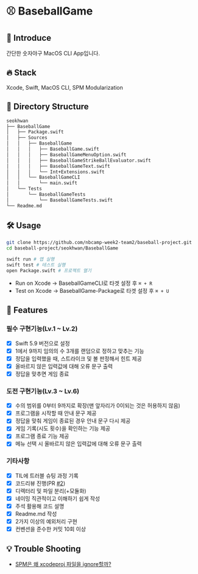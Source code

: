 # ⚾️ BaseballGame 

## 👀 Introduce

간단한 숫자야구 MacOS CLI App입니다.

## 🔥 Stack

Xcode, Swift, MacOS CLI, SPM Modularization

## 🔦 Directory Structure

```bash
seokhwan
├── BaseballGame
│   ├── Package.swift
│   ├── Sources
│   │   ├── BaseballGame
│   │   │   ├── BaseballGame.swift
│   │   │   ├── BaseballGameMenuOption.swift
│   │   │   ├── BaseballGameStrikeBallEvaluator.swift
│   │   │   ├── BaseballGameText.swift
│   │   │   └── Int+Extensions.swift
│   │   └── BaseballGameCLI
│   │       └── main.swift
│   └── Tests
│       └── BaseballGameTests
│           └── BaseballGameTests.swift
└── Readme.md
```

## 🛠️ Usage

```bash
git clone https://github.com/nbcamp-week2-team2/baseball-project.git
cd baseball-project/seokhwan/BaseballGame

swift run # 앱 실행
swift test # 테스트 실행
open Package.swift # 프로젝트 열기
```

* Run on Xcode -> BaseballGameCLI로 타겟 설정 후 `⌘ + R`
* Test on Xcode -> BaseballGame-Package로 타겟 설정 후 `⌘ + U` 

## 🚀 Features

### 필수 구현기능(Lv.1 ~ Lv.2)

- [x] Swift 5.9 버전으로 설정
- [x] 1에서 9까지 임의의 수 3개를 랜덤으로 정하고 맞추는 기능
- [x] 정답을 입력했을 때, 스트라이크 및 볼 판정해서 힌트 제공
- [x] 올바르지 않은 입력값에 대해 오류 문구 출력
- [x] 정답을 맞추면 게임 종료

### 도전 구현기능(Lv.3 ~ Lv.6)

- [x] 수의 범위를 0부터 9까지로 확장(맨 앞자리가 0이되는 것은 허용하지 않음)
- [x] 프로그램을 시작할 때 안내 문구 제공
- [x] 정답을 맞춰 게임이 종료된 경우 안내 문구 다시 제공
- [x] 게임 기록(시도 횟수)을 확인하는 기능 제공
- [x] 프로그램 종료 기능 제공
- [x] 메뉴 선택 시 올바르지 않은 입력값에 대해 오류 문구 출력

### 기타사항

- [x] TIL에 트러블 슈팅 과정 기록
- [x] 코드리뷰 진행(PR [#2](https://github.com/nbcamp-week2-team2/baseball-project/pull/2))
- [x] 디렉터리 및 파일 분리(+모듈화)
- [x] 네이밍 직관적이고 이해하기 쉽게 작성
- [x] 주석 활용해 코드 설명
- [x] Readme.md 작성
- [x] 2가지 이상의 예외처리 구현
- [x] 컨벤션을 준수한 커밋 10회 이상

## 💡 Trouble Shooting

- [SPM은 왜 xcodeproj 파일을 ignore할까?](https://youseokhwan.me/blog/spm-ignore-xcodeproj/)
